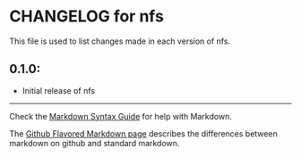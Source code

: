 # CHANGELOG for nfs

This file is used to list changes made in each version of nfs.

## 0.1.0:

* Initial release of nfs

- - -
Check the [Markdown Syntax Guide](http://daringfireball.net/projects/markdown/syntax) for help with Markdown.

The [Github Flavored Markdown page](http://github.github.com/github-flavored-markdown/) describes the differences between markdown on github and standard markdown.
